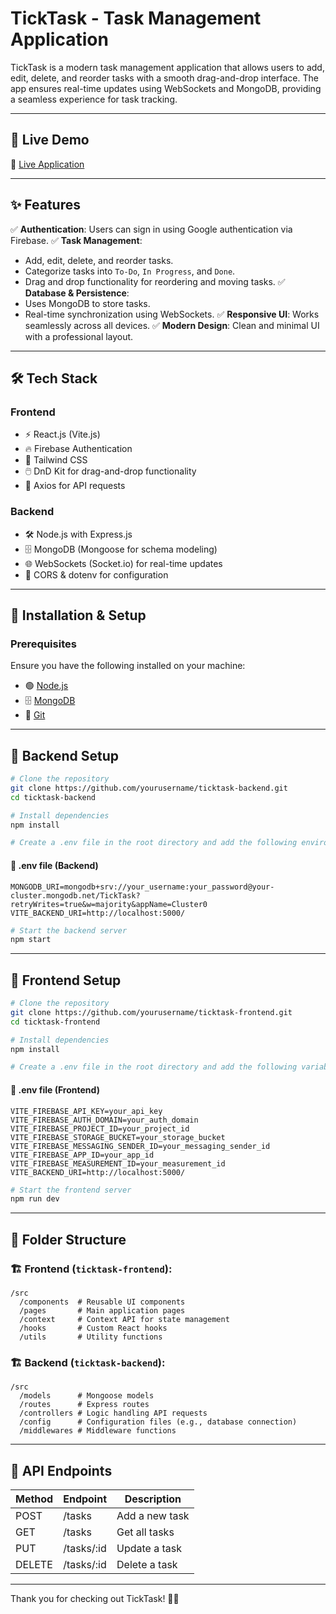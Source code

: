 # TickTask - Task Management Application

TickTask is a modern task management application that allows users to add, edit, delete, and reorder tasks with a smooth drag-and-drop interface. The app ensures real-time updates using WebSockets and MongoDB, providing a seamless experience for task tracking.

---

## 🚀 Live Demo

🔗 [Live Application](https://ticktask-a.web.app/)

---

## ✨ Features

✅ **Authentication**: Users can sign in using Google authentication via Firebase.
✅ **Task Management**:

-   Add, edit, delete, and reorder tasks.
-   Categorize tasks into `To-Do`, `In Progress`, and `Done`.
-   Drag and drop functionality for reordering and moving tasks.
    ✅ **Database & Persistence**:
-   Uses MongoDB to store tasks.
-   Real-time synchronization using WebSockets.
    ✅ **Responsive UI**: Works seamlessly across all devices.
    ✅ **Modern Design**: Clean and minimal UI with a professional layout.

---

## 🛠 Tech Stack

### **Frontend**

-   ⚡ React.js (Vite.js)
-   🔥 Firebase Authentication
-   🎨 Tailwind CSS
-   🖱️ DnD Kit for drag-and-drop functionality
-   🔄 Axios for API requests

### **Backend**

-   🛠️ Node.js with Express.js
-   🗄️ MongoDB (Mongoose for schema modeling)
-   🌐 WebSockets (Socket.io) for real-time updates
-   🔐 CORS & dotenv for configuration

---

## 📌 Installation & Setup

### **Prerequisites**

Ensure you have the following installed on your machine:

-   🟢 [Node.js](https://nodejs.org/)
-   🗄️ [MongoDB](https://www.mongodb.com/)
-   🔵 [Git](https://git-scm.com/)

---

## 🔧 Backend Setup

```sh
# Clone the repository
git clone https://github.com/yourusername/ticktask-backend.git
cd ticktask-backend

# Install dependencies
npm install

# Create a .env file in the root directory and add the following environment variables:
```

#### 📝 .env file (Backend)

```
MONGODB_URI=mongodb+srv://your_username:your_password@your-cluster.mongodb.net/TickTask?retryWrites=true&w=majority&appName=Cluster0
VITE_BACKEND_URI=http://localhost:5000/
```

```sh
# Start the backend server
npm start
```

---

## 🎨 Frontend Setup

```sh
# Clone the repository
git clone https://github.com/yourusername/ticktask-frontend.git
cd ticktask-frontend

# Install dependencies
npm install

# Create a .env file in the root directory and add the following variables:
```

#### 📝 .env file (Frontend)

```
VITE_FIREBASE_API_KEY=your_api_key
VITE_FIREBASE_AUTH_DOMAIN=your_auth_domain
VITE_FIREBASE_PROJECT_ID=your_project_id
VITE_FIREBASE_STORAGE_BUCKET=your_storage_bucket
VITE_FIREBASE_MESSAGING_SENDER_ID=your_messaging_sender_id
VITE_FIREBASE_APP_ID=your_app_id
VITE_FIREBASE_MEASUREMENT_ID=your_measurement_id
VITE_BACKEND_URI=http://localhost:5000/
```

```sh
# Start the frontend server
npm run dev
```

---

## 📂 Folder Structure

### 🏗 **Frontend (`ticktask-frontend`):**

```
/src
  /components  # Reusable UI components
  /pages       # Main application pages
  /context     # Context API for state management
  /hooks       # Custom React hooks
  /utils       # Utility functions
```

### 🏗 **Backend (`ticktask-backend`):**

```
/src
  /models      # Mongoose models
  /routes      # Express routes
  /controllers # Logic handling API requests
  /config      # Configuration files (e.g., database connection)
  /middlewares # Middleware functions
```

---

## 🔗 API Endpoints

| Method | Endpoint   | Description    |
| ------ | ---------- | -------------- |
| POST   | /tasks     | Add a new task |
| GET    | /tasks     | Get all tasks  |
| PUT    | /tasks/:id | Update a task  |
| DELETE | /tasks/:id | Delete a task  |

---

Thank you for checking out TickTask! 🎯🚀
